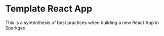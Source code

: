 # Template React App

This is a syntenthesis of best practices when building a new React App in Sparkgeo.


